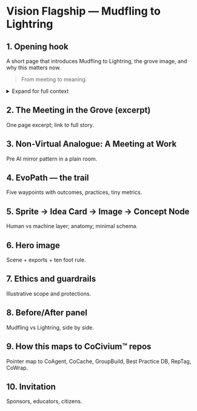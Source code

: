 # Vision Flagship — Mudfling to Lightring

## 1. Opening hook
A short page that introduces Mudfling to Lightring, the grove image, and why this matters now.

> From meeting to meaning.

<details>
<summary>Expand for full context</summary>

Modern work is haunted by the Mudfling: meetings where words fly, nothing lands, and energy leaks away.
The Vision Flagship introduces the opposite pattern — the Lightring. A pause, a circle, a grove, where words slow and shared clarity forms.

This is not product design. It is **storyboard**, **ritual sketch**, and **flagship metaphor**. Enough to make CME (Collective Mindshare Environment) imaginable in under 5 minutes.

Sponsors should read this not in “clinical mode” but in “vision mode.” Educators may find lesson plans hidden in the imagery. Citizens can simply smile at the thought that meetings need not always be hell.

</details>

## 2. The Meeting in the Grove (excerpt)
One page excerpt; link to full story.

## 3. Non-Virtual Analogue: A Meeting at Work
Pre AI mirror pattern in a plain room.

## 4. EvoPath — the trail
Five waypoints with outcomes, practices, tiny metrics.

## 5. Sprite → Idea Card → Image → Concept Node
Human vs machine layer; anatomy; minimal schema.

## 6. Hero image
Scene + exports + ten foot rule.

## 7. Ethics and guardrails
Illustrative scope and protections.

## 8. Before/After panel
Mudfling vs Lightring, side by side.

## 9. How this maps to CoCivium™ repos
Pointer map to CoAgent, CoCache, GroupBuild, Best Practice DB, RepTag, CoWrap.

## 10. Invitation
Sponsors, educators, citizens.

